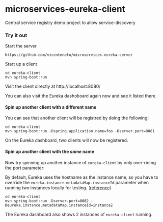# microservices-eureka-client
Central service registry demo project to allow service-discovery

### Try it out

Start the server

```
https://github.com/vicenteneto/microservices-eureka-server
```

Start up a client

```
cd eureka-client
mvn spring-boot:run
```

Visit the client directly at http://localhost:8080/

You can also visit the Eureka dashoboard again now and see it listed there.


#### Spin up another client with a different name

You can see that another client will be registred by doing the following:

```
cd eureka-client
mvn spring-boot:run -Dspring.application.name=foo -Dserver.port=8081
```

On the Eureka dashboard, two clients will now be registered.


#### Spin up another client with the *same* name

Now try spinning up another instance of `eureka-client` by only over-riding the
port parameter:

By default, Eureka uses the hostname as the instance name, so you have to
override the `eureka.instance.metadataMap.instanceId` parameter when running
two instances locally for testing. ([reference](http://stackoverflow.com/a/30161798/3555741))

```
cd eureka-client
mvn spring-boot:run -Dserver.port=8082 -Deureka.instance.metadataMap.instanceId=instance2
```

The Eureka dashboard also shows 2 instances of `eureka-client` running.
